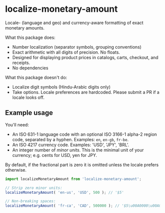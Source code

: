 # localize-monetary-amount

Locale- (language and geo) and currency-aware formatting of exact monetary amounts.

What this package does:
  * Number localization (separator symbols, grouping conventions)
  * Exact arithmetic with all digits of precision. No floats.
  * Designed for displaying product prices in catalogs, carts, checkout, and receipts.
  * No dependencies
  
What this package doesn't do:
  * Localize digit symbols (Hindu-Arabic digits only)
  * Take options. Locale preferences are hardcoded. Please submit a PR if a locale looks off.

## Example usage

You'll need:
  * An ISO 631-1 language code with an optional ISO 3166-1 alpha-2 region code, separated by a hyphen. Examples: `en`, `en-gb`, `fr-be`.
  * An ISO 4217 currency code. Examples: 'USD', 'JPY', 'BRL'.
  * An integer number of _minor units_. This is the minimal unit of your currency; e.g. cents for USD, yen for JPY.

By default, if the fractional part is zero it is omitted unless the locale prefers otherwise.

```js
import localizeMonetaryAmount from 'localize-monetary-amount';

// Strip zero minor units:
localizeMonetaryAmount( 'en-us', 'USD', 500 ); // '$5'

// Non-breaking spaces:
localizeMonetaryAmount( 'fr-ca', 'CAD', 500000 ); // '$5\u00A0000\u00A0CAD'
```
